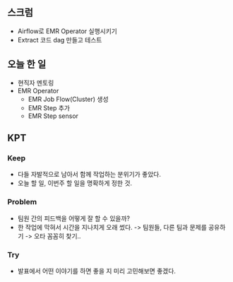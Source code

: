 ## 스크럼

- Airflow로 EMR Operator 실행시키기
- Extract 코드 dag 만들고 테스트

## 오늘 한 일

- 현직자 멘토링
- EMR Operator
  - EMR Job Flow(Cluster) 생성
  - EMR Step 추가
  - EMR Step sensor

## KPT

### Keep

- 다들 자발적으로 남아서 함께 작업하는 분위기가 좋았다.
- 오늘 할 일, 이번주 할 일을 명확하게 정한 것.

### Problem

- 팀원 간의 피드백을 어떻게 잘 할 수 있을까?
- 한 작업에 막혀서 시간을 지나치게 오래 썼다.
  -> 팀원들, 다른 팀과 문제를 공유하기
  -> 오타 꼼꼼히 찾기..

### Try

- 발표에서 어떤 이야기를 하면 좋을 지 미리 고민해보면 좋겠다.
